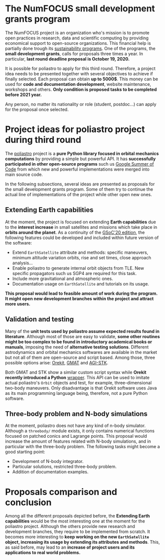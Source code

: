 The NumFOCUS small development grants program
=============================================

The NumFOCUS project is an organization who's mission is to promote open
practices in research, data and scientific computing by providing economical
support to open-source organizations. This financial help is partially done
trough its [sustainability
programs](https://numfocus.org/programs/sustainability). One of the programs,
the **small development grants**, calls for proposals three times a year. In
particular, **last round deadline proposal is October 19, 2020.** 

It is possible for poliastro to apply for this third round. Therefore, a project
idea needs to be presented together with several objectives to achieve if
finally selected. Each proposal can obtain **up to $5000\$$**. This money can be
used for **code and documentation development**, website maintenance, workshops
and others.  **Only condition is proposed tasks to be completed before 2021
year.**

Any person, no matter its nationality or role (student, postdoc...) can apply
for the proposal once selected.


Project ideas for poliastro project during third round
======================================================

The [poliastro](https://github.com/poliastro/poliastro/) project is a **pure
Python library focused in orbital mechanics computations** by providing a simple
but powerful API. It has **successfully participated  in other open-source
programs** such us [Google Summer of Code](https://summerofcode.withgoogle.com/)
from which new and powerful implementations were merged into main source code.

In the following subsections, several ideas are presented as proposals for the
small development grants program. Some of them try to continue the actual line
of implementations of the project while other open new ones.


Extending Earth capabilities
----------------------------

At the moment, the project is focused on extending **Earth capabilities** due to
the **interest increase** in small satellites and missions which take place in
**orbits around the planet**. As a continuity of the [GSoC'20
edition](https://summerofcode.withgoogle.com/dashboard/project/6624764354887680/overview/),
the following features could be developed and included within future version of
the software:

* Extend `EarthSatellite` attribute and methods: specific maneuvers, minimum
  altitude variation orbits, rise and set times, close approach analysis...
* Enable poliastro to generate internal orbit objects from TLE. New specific
  propagators such us SGP4 are required for this task.
* Include more gravitational and atmospheric ones.
* Documentation usage on `EarthSatellite` and tutorials on its usage.

**This proposal would lead to feasible amount of work during the program. It might
open new development branches within the project and attract more users.**


Validation and testing
----------------------

Many of the **unit tests used by poliastro assume expected results found in
literature**. Although most of those are easy to validate, **some other routines
might be too complex to be found in introductory academical books or manuals**,
imposing the need of **alternative testing solutions**. Different astrodynamics
and orbital mechanics softwares are available in the market but not all of them
are open-source and script based. Among those, three possible options arise:
[Orekit](https://www.orekit.org/),
[GMAT](https://sourceforge.net/projects/gmat/) and
[AGI-STK](https://www.agi.com/products/stk).

Both GMAT and STK show a similar custom script syntax while **Orekit recently
introduced a Python**
[wrapper](https://gitlab.orekit.org/orekit-labs/python-wrapper/-/wikis/installation).
This API can be used to imitate actual poliastro's `Orbit` objects and test, for
example, three-dimensional two-body maneuvers. Only disadvantage is that Orekit
software uses Java as its main programming language being, therefore, not a pure
Python software.


Three-body problem and N-body simulations
-----------------------------------------

At the moment, poliastro does not have any kind of n-body simulator. Although a
`threebody/` module exists, it only contains numerical functions focused on
patched conics and Lagrange points. This proposal would increase the amount of
features related with N-body simulations, and in particular with the three-body
problem. The following tasks might become a good starting point:

* Development of N-body integrator.
* Particular solutions, restricted three-body problem.
* Addition of documentation examples.


Proposals comparison and conclusion
===================================

Among all the different proposals depicted before, the **Extending Earth
capabilities** would be the most interesting one at the moment for the poliastro
project. Although the others provide new research and development branches, they
require to be implemented from scratch. It becomes more interesting to **keep
working on the new `EarthSatellite` object, increasing its usage by extending
its attributes and methods**. This, as said before, may lead to an **increase of
project users and its applications to real world problems.**

